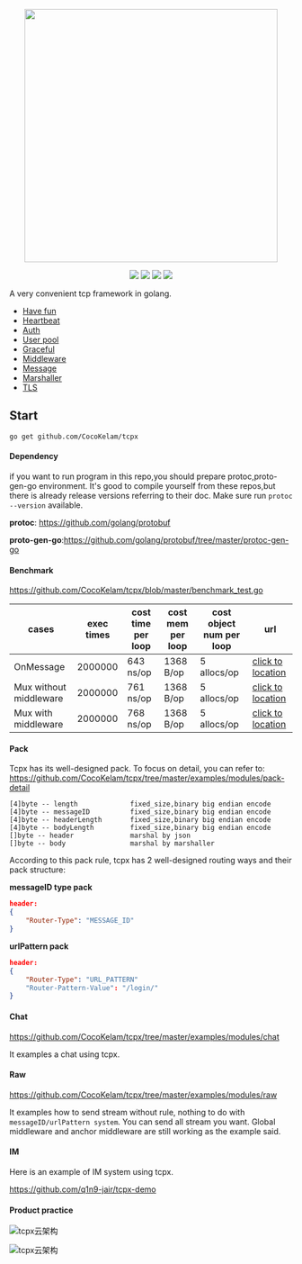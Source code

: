 <p align="center">
    <a href="github.com/CocoKelam/tcpx"><img src="https://user-images.githubusercontent.com/36189053/65203408-cc228800-dabd-11e9-929d-4c9c82b8cdc0.png" width="450"></a>
</p>

<p align="center">
    <a href="https://godoc.org/github.com/CocoKelam/tcpx"><img src="http://img.shields.io/badge/godoc-reference-blue.svg?style=flat"></a>
    <a href="https://www.travis-ci.org/fwhezfwhez/tcpx"><img src="https://www.travis-ci.org/fwhezfwhez/tcpx.svg?branch=master"></a>
    <a href="https://gitter.im/fwhezfwhez-tcpx/community"><img src="https://badges.gitter.im/Join%20Chat.svg"></a>
    <a href="https://codecov.io/gh/fwhezfwhez/tcpx"><img src="https://codecov.io/gh/fwhezfwhez/tcpx/branch/master/graph/badge.svg"></a>
</p>

A very convenient tcp framework in golang.

- [Have fun](https://github.com/CocoKelam/tcpx/tree/master/markdowns/have-fun.md)
- [Heartbeat](https://github.com/CocoKelam/tcpx/tree/master/markdowns/heartbeat.md)
- [Auth](https://github.com/CocoKelam/tcpx/tree/master/markdowns/auth.md)
- [User pool](https://github.com/CocoKelam/tcpx/tree/master/markdowns/user-pool.md)
- [Graceful](https://github.com/CocoKelam/tcpx/tree/master/markdowns/graceful.md)
- [Middleware](https://github.com/CocoKelam/tcpx/tree/master/markdowns/middleware.md)
- [Message](https://github.com/CocoKelam/tcpx/tree/master/markdowns/message.md)
- [Marshaller](https://github.com/CocoKelam/tcpx/tree/master/markdowns/marshaller.md)
- [TLS](https://github.com/CocoKelam/tcpx/tree/master/markdowns/tls.md)

## Start
`go get github.com/CocoKelam/tcpx`

#### Dependency
if you want to run program in this repo,you should prepare protoc,proto-gen-go environment.
It's good to compile yourself from these repos,but there is already release versions referring to their doc.
Make sure run `protoc --version` available.

**protoc**: https://github.com/golang/protobuf

**proto-gen-go**:https://github.com/golang/protobuf/tree/master/protoc-gen-go

#### Benchmark

https://github.com/CocoKelam/tcpx/blob/master/benchmark_test.go

| cases | exec times | cost time per loop | cost mem per loop | cost object num per loop | url |
|-----------| ---- |------|-------------|-----|-----|
| OnMessage | 2000000 | 643 ns/op | 1368 B/op | 5 allocs/op| [click to location](https://github.com/CocoKelam/tcpx/blob/9c70f4bd5a0042932728ed44681ff70d6a22f7e3/benchmark_test.go#L9) |
| Mux without middleware | 2000000 | 761 ns/op | 1368 B/op | 5 allocs/op| [click to location](https://github.com/CocoKelam/tcpx/blob/9c70f4bd5a0042932728ed44681ff70d6a22f7e3/benchmark_test.go#L17) |
| Mux with middleware | 2000000 | 768 ns/op | 1368 B/op | 5 allocs/op| [click to location](https://github.com/CocoKelam/tcpx/blob/9c70f4bd5a0042932728ed44681ff70d6a22f7e3/benchmark_test.go#L25) |

#### Pack
Tcpx has its well-designed pack. To focus on detail, you can refer to:
https://github.com/CocoKelam/tcpx/tree/master/examples/modules/pack-detail

```text
[4]byte -- length             fixed_size,binary big endian encode
[4]byte -- messageID          fixed_size,binary big endian encode
[4]byte -- headerLength       fixed_size,binary big endian encode
[4]byte -- bodyLength         fixed_size,binary big endian encode
[]byte -- header              marshal by json
[]byte -- body                marshal by marshaller
```

According to this pack rule, tcpx has 2 well-designed routing ways and their pack structure:

**messageID type pack**
```json
header:
{
    "Router-Type": "MESSAGE_ID"
}
```

**urlPattern pack**
```json
header:
{
    "Router-Type": "URL_PATTERN"
    "Router-Pattern-Value": "/login/"
}
```

#### Chat
https://github.com/CocoKelam/tcpx/tree/master/examples/modules/chat

It examples a chat using tcpx.

#### Raw
https://github.com/CocoKelam/tcpx/tree/master/examples/modules/raw

It examples how to send stream without rule, nothing to do with `messageID/urlPattern system`. You can send all stream you want. Global middleware and anchor middleware are still working as the example said.


#### IM
Here is an example of IM system using tcpx.

https://github.com/q1n9-jair/tcpx-demo

#### Product practice

![tcpx云架构](https://user-images.githubusercontent.com/36189053/111855582-9b483b00-8960-11eb-8551-7cfbf60ed255.jpg)

![tcpx云架构](https://user-images.githubusercontent.com/36189053/111855779-7bfddd80-8961-11eb-8fb8-13198dadf6e7.jpg)

